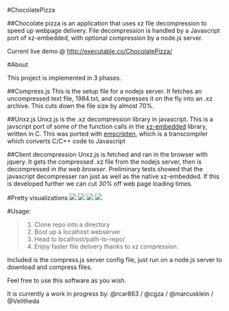 #ChocolatePizza

##Chocolate pizza is an application that uses xz file decompression to speed up webpage delivery.
File decompression is handled by a Javascript port of xz-embedded, with optional compression by a node.js server.

Current live demo @ http://executable.co/ChocolatePizza/

#About

This project is implemented in 3 phases.

##Compress.js
This is the setup file for a nodejs server. It fetches an uncompressed text file, 1984.txt, and compresses it on the fly into an .xz archive. This cuts down the file size by almost 70%.

##Unxz.js
Unxz.js is the .xz decompression library in javascript. This is a javscript port of some of the function calls in the [xz-embedded](http://tukaani.org/xz/embedded.html) library, written in C.  This was ported with [emscripten](https://github.com/kripken/emscripten), which is a transcompiler which converts C/C++ code to Javascript

##Client decompression
Unxz.js is fetched and ran in the browser with jquery. It gets the compressed .xz file from the nodejs server, then is decompressed *in the web browser*. Preliminary tests showed that the javascript decompresser ran just as well as the native xz-embedded. If this is developed further we can cut *30%* off web page loading times.

#Pretty visualizations
![](http://i.imgur.com/B9tAxow.png)
![](http://i.imgur.com/jI57OOT.png)
![](http://i.imgur.com/oe7fNA2.png)
![](http://i.imgur.com/5la63sb.png)

#Usage:

>1. Clone repo into a directory
>2. Boot up a localhost webserver
>3. Head to localhost/path-to-repo/
>4. Enjoy faster file delivery thanks to xz compression.

Included is the compress.js server config file, just run on a node.js server to download and compress files.

Feel free to use this software as you wish.

It is currently a work in progress by:
@rcar863 / 
@cgza / 
@marcusklein / 
@Velitheda
